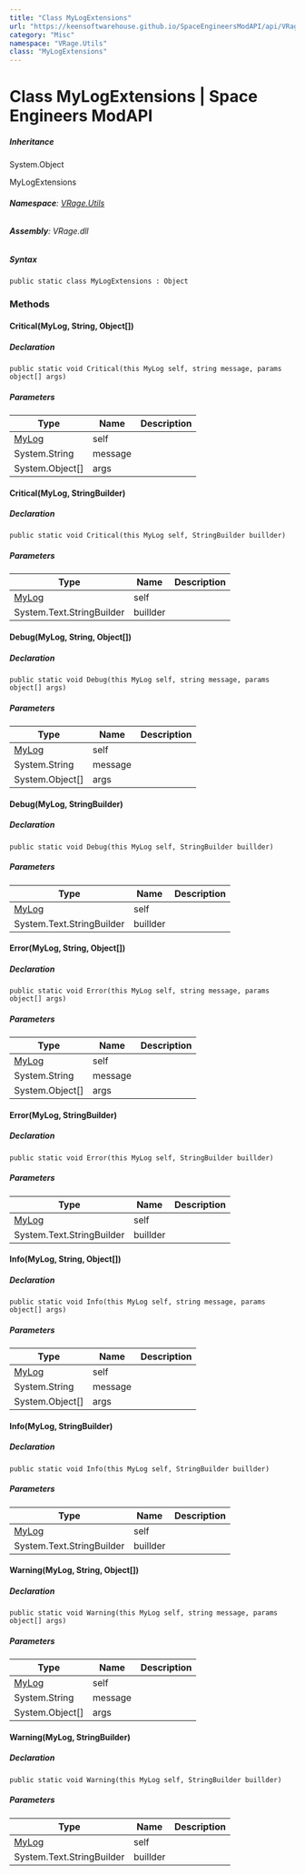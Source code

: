 ```yaml
---
title: "Class MyLogExtensions"
url: "https://keensoftwarehouse.github.io/SpaceEngineersModAPI/api/VRage.Utils.MyLogExtensions.html"
category: "Misc"
namespace: "VRage.Utils"
class: "MyLogExtensions"
---
```


# Class MyLogExtensions | Space Engineers ModAPI

##### Inheritance

System.Object

MyLogExtensions

###### **Namespace**: [VRage.Utils](https://keensoftwarehouse.github.io/SpaceEngineersModAPI/api/VRage.Utils.html)

###### **Assembly**: VRage.dll

##### Syntax

```
public static class MyLogExtensions : Object
```

### Methods

#### Critical(MyLog, String, Object\[\])

##### Declaration

```
public static void Critical(this MyLog self, string message, params object[] args)
```

##### Parameters

| Type | Name | Description |
| --- | --- | --- |
| [MyLog](https://keensoftwarehouse.github.io/SpaceEngineersModAPI/api/VRage.Utils.MyLog.html) | self |     |
| System.String | message |     |
| System.Object\[\] | args |     |

#### Critical(MyLog, StringBuilder)

##### Declaration

```
public static void Critical(this MyLog self, StringBuilder buillder)
```

##### Parameters

| Type | Name | Description |
| --- | --- | --- |
| [MyLog](https://keensoftwarehouse.github.io/SpaceEngineersModAPI/api/VRage.Utils.MyLog.html) | self |     |
| System.Text.StringBuilder | buillder |     |

#### Debug(MyLog, String, Object\[\])

##### Declaration

```
public static void Debug(this MyLog self, string message, params object[] args)
```

##### Parameters

| Type | Name | Description |
| --- | --- | --- |
| [MyLog](https://keensoftwarehouse.github.io/SpaceEngineersModAPI/api/VRage.Utils.MyLog.html) | self |     |
| System.String | message |     |
| System.Object\[\] | args |     |

#### Debug(MyLog, StringBuilder)

##### Declaration

```
public static void Debug(this MyLog self, StringBuilder buillder)
```

##### Parameters

| Type | Name | Description |
| --- | --- | --- |
| [MyLog](https://keensoftwarehouse.github.io/SpaceEngineersModAPI/api/VRage.Utils.MyLog.html) | self |     |
| System.Text.StringBuilder | buillder |     |

#### Error(MyLog, String, Object\[\])

##### Declaration

```
public static void Error(this MyLog self, string message, params object[] args)
```

##### Parameters

| Type | Name | Description |
| --- | --- | --- |
| [MyLog](https://keensoftwarehouse.github.io/SpaceEngineersModAPI/api/VRage.Utils.MyLog.html) | self |     |
| System.String | message |     |
| System.Object\[\] | args |     |

#### Error(MyLog, StringBuilder)

##### Declaration

```
public static void Error(this MyLog self, StringBuilder buillder)
```

##### Parameters

| Type | Name | Description |
| --- | --- | --- |
| [MyLog](https://keensoftwarehouse.github.io/SpaceEngineersModAPI/api/VRage.Utils.MyLog.html) | self |     |
| System.Text.StringBuilder | buillder |     |

#### Info(MyLog, String, Object\[\])

##### Declaration

```
public static void Info(this MyLog self, string message, params object[] args)
```

##### Parameters

| Type | Name | Description |
| --- | --- | --- |
| [MyLog](https://keensoftwarehouse.github.io/SpaceEngineersModAPI/api/VRage.Utils.MyLog.html) | self |     |
| System.String | message |     |
| System.Object\[\] | args |     |

#### Info(MyLog, StringBuilder)

##### Declaration

```
public static void Info(this MyLog self, StringBuilder buillder)
```

##### Parameters

| Type | Name | Description |
| --- | --- | --- |
| [MyLog](https://keensoftwarehouse.github.io/SpaceEngineersModAPI/api/VRage.Utils.MyLog.html) | self |     |
| System.Text.StringBuilder | buillder |     |

#### Warning(MyLog, String, Object\[\])

##### Declaration

```
public static void Warning(this MyLog self, string message, params object[] args)
```

##### Parameters

| Type | Name | Description |
| --- | --- | --- |
| [MyLog](https://keensoftwarehouse.github.io/SpaceEngineersModAPI/api/VRage.Utils.MyLog.html) | self |     |
| System.String | message |     |
| System.Object\[\] | args |     |

#### Warning(MyLog, StringBuilder)

##### Declaration

```
public static void Warning(this MyLog self, StringBuilder buillder)
```

##### Parameters

| Type | Name | Description |
| --- | --- | --- |
| [MyLog](https://keensoftwarehouse.github.io/SpaceEngineersModAPI/api/VRage.Utils.MyLog.html) | self |     |
| System.Text.StringBuilder | buillder |     |
